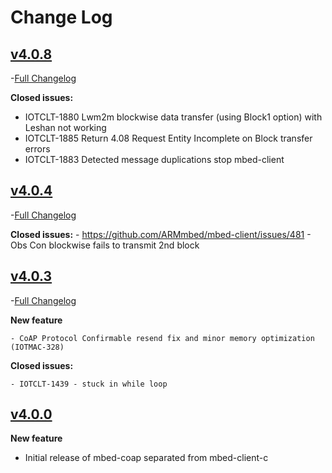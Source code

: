 # Change Log

## [v4.0.8](https://github.com/ARMmbed/mbed-coap/releases/tag/v4.0.8) 

-[Full Changelog](https://github.com/ARMmbed/mbed-coap/compare/v4.0.4...v4.0.8)

 **Closed issues:**
  -  IOTCLT-1880 Lwm2m blockwise data transfer (using Block1 option) with Leshan not working
  -  IOTCLT-1885 Return 4.08 Request Entity Incomplete on Block transfer errors
  -  IOTCLT-1883 Detected message duplications stop mbed-client

## [v4.0.4](https://github.com/ARMmbed/mbed-coap/releases/tag/v4.0.4) 

-[Full Changelog](https://github.com/ARMmbed/mbed-coap/compare/v4.0.3...v4.0.4)

 **Closed issues:**
	- https://github.com/ARMmbed/mbed-client/issues/481 - Obs Con blockwise fails to transmit 2nd block

## [v4.0.3](https://github.com/ARMmbed/mbed-coap/releases/tag/v4.0.3)

-[Full Changelog](https://github.com/ARMmbed/mbed-coap/compare/v4.0.2...v4.0.3)

 **New feature**
 		
 	- CoAP Protocol Confirmable resend fix and minor memory optimization (IOTMAC-328)
 		
 **Closed issues:**
 		
 	- IOTCLT-1439 - stuck in while loop

## [v4.0.0](https://github.com/ARMmbed/mbed-coap/releases/tag/v4.0.2)

**New feature**

 - Initial release of mbed-coap separated from mbed-client-c
